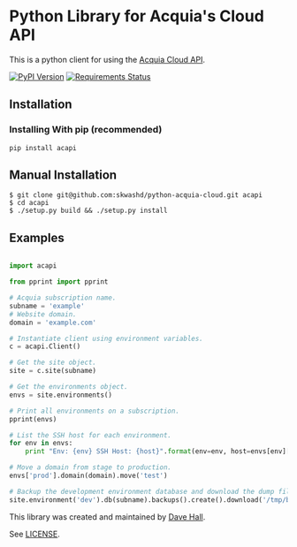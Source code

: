 # Python Library for Acquia's Cloud API

This is a python client for using the [Acquia Cloud API](https://cloudapi.acquia.com/).

[![PyPI Version](https://img.shields.io/pypi/v/acapi.svg)](https://pypi.python.org/pypi/acapi)
[![Requirements Status](https://requires.io/github/skwashd/python-acquia-cloud/requirements.svg?branch=master)](https://requires.io/github/skwashd/python-acquia-cloud/requirements/?branch=master)

## Installation

### Installing With pip (recommended)
`pip install acapi`

## Manual Installation
```
$ git clone git@github.com:skwashd/python-acquia-cloud.git acapi
$ cd acapi
$ ./setup.py build && ./setup.py install
```
## Examples

```python

import acapi

from pprint import pprint

# Acquia subscription name.
subname = 'example'
# Website domain.
domain = 'example.com'

# Instantiate client using environment variables.
c = acapi.Client()

# Get the site object.
site = c.site(subname)

# Get the environments object.
envs = site.environments()

# Print all environments on a subscription.
pprint(envs)

# List the SSH host for each environment.
for env in envs:
    print "Env: {env} SSH Host: {host}".format(env=env, host=envs[env]['ssh_host'])

# Move a domain from stage to production.
envs['prod'].domain(domain).move('test')

# Backup the development environment database and download the dump file.
site.environment('dev').db(subname).backups().create().download('/tmp/backup.sql.gz')

```

This library was created and maintained by [Dave Hall](http://davehall.com.au).

See [LICENSE](LICENSE).

[1]: https://requires.io/github/skwashd/python-acquia-cloud/requirements/
[2]: https://requires.io/github/skwashd/python-acquia-cloud/requirements.svg?style=flat
